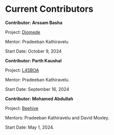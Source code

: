 # Current Contributors


**Contributor: Arssam Basha**

Project: [Diomede](https://github.com/KathiraveluLab/Diomede)

Mentor: Pradeeban Kathiravelu

Start Date: October 9, 2024


**Contributor: Parth Kaushal**

Project: [L4SBOA](https://github.com/KathiraveluLab/L4SBOA)

Mentor: Pradeeban Kathiravelu.

Start Date: September 16, 2024


**Contributor: Mohamed Abdullah**

Project: [Beehive](https://github.com/KathiraveluLab/Beehive) 

Mentors: Pradeeban Kathiravelu and David Moxley.

Start Date: May 1, 2024.

